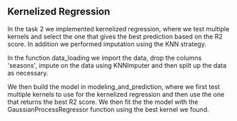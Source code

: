 ## Kernelized Regression

In the task 2 we implemented kernelized regression, where we test multiple kernels and select the one that gives the best prediction based on the R2 score.
In addition we performed imputation using the KNN strategy.

In the function data_loading we import the data, drop the columns 'seasons', impute on the data using KNNImputer and then split up the data as necessary.

We then build the model in modeling_and_prediction, where we first test multiple kernels to use for the kernelized regression and then use the one that returns the best R2 score.
We then fit the the model with the GaussianProcessRegressor function using the best kernel we found.
